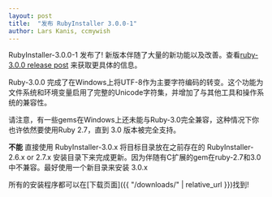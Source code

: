 ```yaml
---
layout: post
title:  "发布 RubyInstaller 3.0.0-1"
author: Lars Kanis, ccmywish
---
```

RubyInstaller-3.0.0-1 发布了!
新版本伴随了大量的新功能以及改善。查看[ruby-3.0.0 release post](https://www.ruby-lang.org/en/news/2020/12/25/ruby-3-0-0-released/) 来获取更具体的信息。

Ruby-3.0.0 完成了在Windows上将UTF-8作为主要字符编码的转变。这个功能为文件系统和环境变量启用了完整的Unicode字符集，并增加了与其他工具和操作系统的兼容性。

请注意，有一些gems在Windows上还未能与Ruby-3.0完全兼容，这种情况下你也许依然要使用Ruby 2.7，直到 3.0 版本被完全支持。

<b>不能</b> 直接使用 RubyInstaller-3.0.x 将目标目录放在之前存在的 RubyInstaller-2.6.x or 2.7.x 安装目录下来完成更新。因为伴随有C扩展的gem在ruby-2.7和3.0中不兼容。最好使用一个新目录来安装 3.0.x 

所有的安装程序都可以在[下载页面]({{ "/downloads/" | relative_url }})找到!
